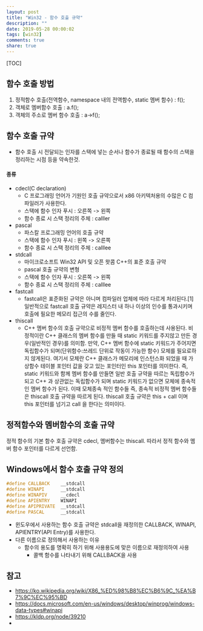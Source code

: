 ```yaml
---
layout: post
title: "Win32 - 함수 호출 규약"
description: ""
date: 2019-05-28 00:00:02
tags: [win32]
comments: true
share: true
---
```


[TOC]

## 함수 호출 방법
1. 정적함수 호출(전역함수, namespace 내의 전역함수, static 멤버 함수) : f();
2. 객체로 멤버함수 호출 : a.f();
3. 객체의 주소로 멤버 함수 호출 : a->f();



## 함수 호출 규약

- 함수 호출 시 전달되는 인자를 스택에 넣는 순서나 함수가 종료될 때 함수의 스택을 정리하는 시점 등을 약속한것.

#### 종류

- cdecl(C declaration)
  - C 프로그래밍 언어가 기원인 호출 규약으로서 x86 아키텍처용의 수많은 C 컴파일러가 사용한다.
  - 스택에 함수 인자 푸시 : 오른쪽 -> 왼쪽
  - 함수 종료 시 스택 정리의 주체 : calller
- pascal
  - 파스칼 프로그래밍 언어의 호출 규약
  - 스택에 함수 인자 푸시 : 왼쪽 -> 오른쪽 
  - 함수 종료 시 스택 정리의 주체 : calllee
- stdcall
  - 마이크로소프트 Win32 API 및 오픈 왓콤 C++의 표준 호출 규약
  - pascal 호출 규약의 변형
  - 스택에 함수 인자 푸시 : 오른쪽 -> 왼쪽
  - 함수 종료 시 스택 정리의 주체 : calllee
- fastcall
  - fastcall은 표준화된 규약은 아니며 컴파일러 업체에 따라 다르게 처리된다.[1] 일반적으로 fastcall 호출 규약은 레지스터 내 하나 이상의 인수를 통과시키며 호출에 필요한 메모리 접근의 수를 줄인다.
- thiscall
  - C++ 멤버 함수의 호출 규약으로 비정적 멤버 함수를 호출하는데 사용된다.
  비정적이란 C++ 클래스의 멤버 함수를 만들 때 static 키워드를 주지않고 만든 경우(일반적인 경우)를 의미함.
  만약, C++ 멤버 함수에 static 키워드가 주어지면 독립함수가 되며(단위함수:쓰레드 단위로 작동이 가능한 함수) 모체를 필요로하지 않게된다.
  여기서 모체란 C++ 클래스가 메모리에 인스턴스화 되었을 때 가상함수 테이블 포인터 값을 갖고 있는 포인터인 this 포인터를 의미한다.
  즉, static 키워드와 함께 멤버 함수를 만들면 일반 호출 규약을 따르는 독립함수가 되고 C++ 과 상관없는 독립함수가 되며 
  static 키워드가 없으면 모체에 종속적인 멤버 함수가 된다. 
  이때 모체종속 적인 함수들 즉, 종속적 비정적 멤버 함수들은 thiscall 호출 규약을 따르게 된다. 
  thiscall 호출 규약은 this + call 이며 this 포인터를 넘기고 call 을 한다는 의미이다.



## 정적함수와 멤버함수의 호출 규약

정적 함수의 기본 함수 호출 규약은 cdecl, 멤버함수는 thiscall.
따라서 정적 함수와 멤버 함수 포인터를 다르게 선언함.



## Windows에서 함수 호출 규약 정의

```cpp
#define CALLBACK    __stdcall
#define WINAPI      __stdcall
#define WINAPIV     __cdecl
#define APIENTRY    WINAPI
#define APIPRIVATE  __stdcall
#define PASCAL      __stdcall
```

- 윈도우에서 사용하는 함수 호출 규약은 stdcall을 재정의한 CALLBACK, WINAPI, APIENTRY(API Entry)를 사용한다.
- 다른 이름으로 정의해서 사용하는 이유
  - 함수의 용도를 명확히 하기 위해 사용용도에 맞은 이름으로 재정의하여 사용
    - 콜백 함수를 나타내기 위해 CALLBACK을 사용



## 참고

- https://ko.wikipedia.org/wiki/X86_%ED%98%B8%EC%B6%9C_%EA%B7%9C%EC%95%BD
- <https://docs.microsoft.com/en-us/windows/desktop/winprog/windows-data-types#winapi>
- <https://kldp.org/node/39210>
- 